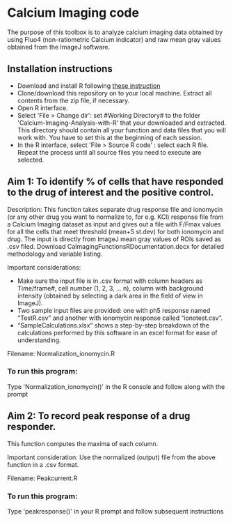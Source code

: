 # Calcium Imaging code
The purpose of this toolbox is to analyze calcium imaging data obtained by using Fluo4 (non-ratiometric Calcium indicator) and raw mean gray values obtained from the ImageJ software.

## Installation instructions
-	Download and install R following [these instruction](https://cran.r-project.org/)
- Clone/download this repository on to your local machine. Extract all contents from the zip file, if necessary.
-	Open R interface.
- Select 'File > Change dir': set #Working Directory# to the folder 'Calcium-Imaging-Analysis-with-R' that your downloaded and extracted. This directory should contain all your function and data files that you will work with. You have to set this at the beginning of each session.
- In the R interface, select 'File > Source R code' : select each R file. Repeat the process until all source files you need to execute are selected.

## Aim 1: To identify % of cells that have responded to the drug of interest and the positive control. 

Description: This function takes separate drug response file and ionomycin (or any other drug you want to normalize to, for e.g. KCl) response file from a Calcium Imaging dataset as input and gives out a file with F/Fmax values for all the cells that meet threshold (mean+5 st.dev) for both ionomycin and drug. The input is directly from ImageJ mean gray values of ROIs saved as .csv filed.
Download CaImagingFunctionsRDocumentation.docx for detailed methodology and variable listing. 

Important considerations:
* Make sure the input file is in .csv format with column headers as Time/frame#, cell number (1, 2, 3, ... n), column with background intensity (obtained by selecting a dark area in the field of view in ImageJ). 
* Two sample input files are provided: one with ph5 response named “TestR.csv” and another with ionomycin response called “ionotest.csv”.
* “SampleCalculations.xlsx” shows a step-by-step breakdown of the calculations performed by this software in an excel format for ease of understanding.

Filename: Normalization_ionomycin.R

### To run this program:
Type 'Normalization_ionomycin()' in the R console and follow along with the prompt

  
## Aim 2: To record peak response of a drug responder. 

This function computes the maxima of each column.

Important consideration: Use the normalized (output) file from the above function in a .csv format. 

Filename: Peakcurrent.R

### To run this program:
Type 'peakresponse()' in your R prompt and follow subsequent instructions
